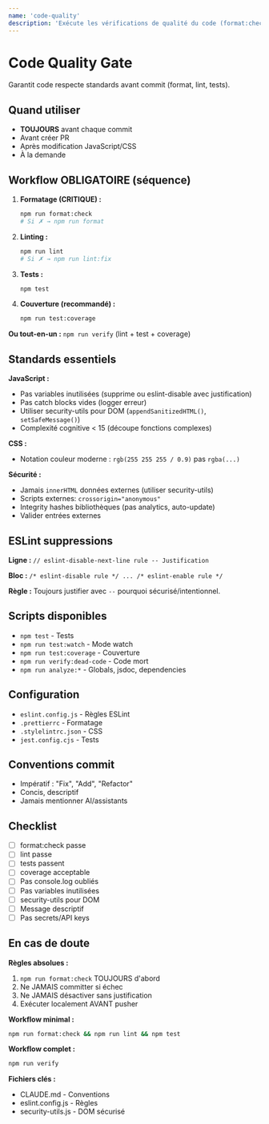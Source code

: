 ```yaml
---
name: 'code-quality'
description: 'Exécute les vérifications de qualité du code (format:check, ESLint, Jest) avant chaque commit selon les standards du projet leapmultix'
---
```


# Code Quality Gate

Garantit code respecte standards avant commit (format, lint, tests).

## Quand utiliser

- **TOUJOURS** avant chaque commit
- Avant créer PR
- Après modification JavaScript/CSS
- À la demande

## Workflow OBLIGATOIRE (séquence)

1. **Formatage (CRITIQUE) :**

   ```bash
   npm run format:check
   # Si ✗ → npm run format
   ```

2. **Linting :**

   ```bash
   npm run lint
   # Si ✗ → npm run lint:fix
   ```

3. **Tests :**

   ```bash
   npm test
   ```

4. **Couverture (recommandé) :**
   ```bash
   npm run test:coverage
   ```

**Ou tout-en-un :** `npm run verify` (lint + test + coverage)

## Standards essentiels

**JavaScript :**

- Pas variables inutilisées (supprime ou eslint-disable avec justification)
- Pas catch blocks vides (logger erreur)
- Utiliser security-utils pour DOM (`appendSanitizedHTML()`, `setSafeMessage()`)
- Complexité cognitive < 15 (découpe fonctions complexes)

**CSS :**

- Notation couleur moderne : `rgb(255 255 255 / 0.9)` pas `rgba(...)`

**Sécurité :**

- Jamais `innerHTML` données externes (utiliser security-utils)
- Scripts externes: `crossorigin="anonymous"`
- Integrity hashes bibliothèques (pas analytics, auto-update)
- Valider entrées externes

## ESLint suppressions

**Ligne :** `// eslint-disable-next-line rule -- Justification`

**Bloc :** `/* eslint-disable rule */ ... /* eslint-enable rule */`

**Règle :** Toujours justifier avec `--` pourquoi sécurisé/intentionnel.

## Scripts disponibles

- `npm test` - Tests
- `npm run test:watch` - Mode watch
- `npm run test:coverage` - Couverture
- `npm run verify:dead-code` - Code mort
- `npm run analyze:*` - Globals, jsdoc, dependencies

## Configuration

- `eslint.config.js` - Règles ESLint
- `.prettierrc` - Formatage
- `.stylelintrc.json` - CSS
- `jest.config.cjs` - Tests

## Conventions commit

- Impératif : "Fix", "Add", "Refactor"
- Concis, descriptif
- Jamais mentionner AI/assistants

## Checklist

- [ ] format:check passe
- [ ] lint passe
- [ ] tests passent
- [ ] coverage acceptable
- [ ] Pas console.log oubliés
- [ ] Pas variables inutilisées
- [ ] security-utils pour DOM
- [ ] Message descriptif
- [ ] Pas secrets/API keys

## En cas de doute

**Règles absolues :**

1. `npm run format:check` TOUJOURS d'abord
2. Ne JAMAIS committer si échec
3. Ne JAMAIS désactiver sans justification
4. Exécuter localement AVANT pusher

**Workflow minimal :**

```bash
npm run format:check && npm run lint && npm test
```

**Workflow complet :**

```bash
npm run verify
```

**Fichiers clés :**

- CLAUDE.md - Conventions
- eslint.config.js - Règles
- security-utils.js - DOM sécurisé
